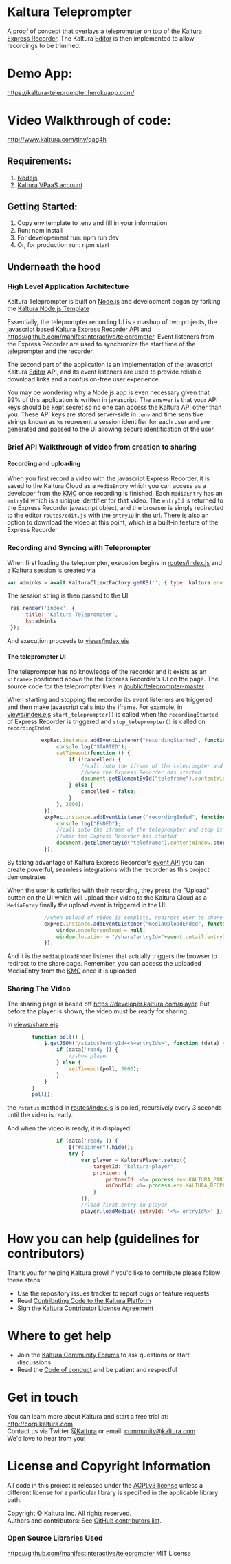 # Kaltura Teleprompter
A proof of concept that overlays a teleprompter on top of the [Kaltura Express Recorder]( https://github.com/kaltura-vpaas/express-recorder). The Kaltura [Editor](https://github.com/kaltura-vpaas/kaltura-editor-app-embed) is then implemented to allow recordings to be trimmed. 

# Demo App: 
https://kaltura-teleprompter.herokuapp.com/

# Video Walkthrough of code:
http://www.kaltura.com/tiny/qag4h

## Requirements:

1. [Nodejs](https://nodejs.org/en/)
2. [Kaltura VPaaS account](https://corp.kaltura.com/video-paas/registration?utm_campaign=Meetabout&utm_medium=affiliates&utm_source=GitHub)

## Getting Started:

1. Copy env.template to .env and fill in your information
2. Run: npm install
3. For developement run: npm run dev   
4. Or, for production run: npm start

## Underneath the hood

### High Level Application Architecture

Kaltura Teleprompter is built on [Node.js](https://nodejs.org/) and development began by forking the [Kaltura Node.js Template](https://github.com/kaltura-vpaas/kaltura-nodejs-template) 

Essentially, the teleprompter recording UI is a mashup of two projects, the javascript based [Kaltura Express Recorder API](https://github.com/kaltura-vpaas/express-recorder)  and https://github.com/manifestinteractive/teleprompter. Event listeners from the Express Recorder are used to synchronize the start time of the teleprompter and the recorder.

The second part of the application is an implementation of the javascript Kaltura [Editor](https://github.com/kaltura-vpaas/kaltura-editor-app-embed) API, and its event listeners are used to provide reliable download links and a confusion-free user experience.

You may be wondering why a Node.js app is even necessary given that 99% of this application is written in javascript. The answer is that your API keys should be kept secret so no one can access the Kaltura API other than you. These API keys are stored server-side in `.env` and time sensitive strings known as `ks` represent a session identifier for each user and are generated and passed to the UI allowing secure identification of the user.  

### Brief API Walkthrough of video from creation to sharing

#### Recording and uploading

When you first record a video with the javascript Express Recorder, it is saved to the Kaltura Cloud as a `MediaEntry` which you can access as a developer from the [KMC](https://kmc.kaltura.com/index.php/kmcng/login) once recording is finished. Each `MediaEntry` has an `entryId` which is a unique identifier for that video. The `entryId` is returned to the Express Recorder javascript object, and the browser is simply redirected to the editor `routes/edit.js` with the `entryID` in the url. There is also an option to download the video at this point, which is a built-in feature of the Express Recorder

### Recording and Syncing with Teleprompter

When first loading the teleprompter, execution begins in [routes/index.js](https://github.com/kaltura-vpaas/kaltura-teleprompter-nodejs/blob/master/routes/index.js) and a Kaltura session is created via 

```javascript
var adminks = await KalturaClientFactory.getKS('', { type: kaltura.enums.SessionType.ADMIN });
```

The session string is then passed to the UI

```javascript
 res.render('index', { 
      title: 'Kaltura Teleprompter',
      ks:adminks
 });
```

And execution proceeds to [views/index.ejs](https://github.com/kaltura-vpaas/kaltura-teleprompter-nodejs/blob/master/views/index.ejs) 

#### The teleprompter UI

The teleprompter has no knowledge of the recorder and it exists as an `<iframe>` positioned above the the Express Recorder's UI on the page. The source code for the teleprompter lives in [/public/teleprompter-master](https://github.com/kaltura-vpaas/kaltura-teleprompter-nodejs/tree/master/public/teleprompter-master)

When starting and stopping the recorder its event listeners are triggered and then make javascript calls into the iframe. For example, in [views/index.ejs](https://github.com/kaltura-vpaas/kaltura-teleprompter-nodejs/blob/master/views/index.ejs#L36)  `start_teleprompter()` is called when the `recordingStarted` of Express Recorder is triggered and  `stop_teleprompter()` is called on `recordingEnded` 

```javascript
           expRec.instance.addEventListener("recordingStarted", function () {
                console.log("STARTED");
                setTimeout(function () {
                    if (!cancelled) {
                        //call into the iframe of the teleprompter and start it
                        //when the Express Recorder has started
                        document.getElementById("teleframe").contentWindow.start_teleprompter();
                    } else {
                        cancelled = false;
                    }
                }, 3000);
            });
            expRec.instance.addEventListener("recordingEnded", function () {
                console.log("ENDED");
                //call into the iframe of the teleprompter and stop it
                //when the Express Recorder has started
                document.getElementById("teleframe").contentWindow.stop_teleprompter();
            });
```

By taking advantage of Kaltura Express Recorder's [event API](https://github.com/kaltura-vpaas/express-recorder) you can create powerful, seamless integrations with the recorder as this project demonstrates.

When the user is satisfied with their recording, they press the "Upload" button on the UI which will upload their video to the Kaltura Cloud as a `MediaEntry`  finally the upload event is triggered in the UI:

```javascript
            //when upload of video is complete, redirect user to share
            expRec.instance.addEventListener("mediaUploadEnded", function(event) {
                window.onbeforeunload = null;
                window.location = "/share?entryId="+event.detail.entryId;
            });
```

And it is the `mediaUploadEnded` listener that actually triggers the browser to redirect to the share page. Remember, you can access the uploaded MediaEntry from the [KMC](https://kmc.kaltura.com/index.php/kmcng/login) once it is uploaded.

### Sharing The Video

The sharing page is based off https://developer.kaltura.com/player. But before the player is shown, the video must be ready for sharing. 

In [views/share.ejs](https://github.com/kaltura-vpaas/kaltura-teleprompter-nodejs/blob/master/views/share.ejs) 

```javascript
        function poll() {
            $.getJSON("/status?entryId=<%=entryId%>", function (data) {
                if (data['ready']) {
                    //show player
                } else {
                    setTimeout(poll, 3000);
                }
            }
        }
        poll();
```

the `/status` method in [routes/index.js](https://github.com/kaltura-vpaas/kaltura-teleprompter-nodejs/blob/master/routes/index.js) is polled, recursively every 3 seconds until the video is ready. 

And when the video is ready, it is displayed:

```javascript
                if (data['ready']) {
                    $("#spinner").hide();
                    try {
                        var player = KalturaPlayer.setup({
                            targetId: "kaltura-player",
                            provider: {
                                partnerId: <%= process.env.KALTURA_PARTNER_ID %>,
                                uiConfId: <%= process.env.KALTURA_RECPLAYER_ID %>
                            }
                        });
                        //load first entry in player
                        player.loadMedia({ entryId: '<%= entryId%>' });
```



# How you can help (guidelines for contributors) 

Thank you for helping Kaltura grow! If you'd like to contribute please follow these steps:
* Use the repository issues tracker to report bugs or feature requests
* Read [Contributing Code to the Kaltura Platform](https://github.com/kaltura/platform-install-packages/blob/master/doc/Contributing-to-the-Kaltura-Platform.md)
* Sign the [Kaltura Contributor License Agreement](https://agentcontribs.kaltura.org/)

# Where to get help
* Join the [Kaltura Community Forums](https://forum.kaltura.org/) to ask questions or start discussions
* Read the [Code of conduct](https://forum.kaltura.org/faq) and be patient and respectful

# Get in touch
You can learn more about Kaltura and start a free trial at: http://corp.kaltura.com    
Contact us via Twitter [@Kaltura](https://twitter.com/Kaltura) or email: community@kaltura.com  
We'd love to hear from you!

# License and Copyright Information
All code in this project is released under the [AGPLv3 license](http://www.gnu.org/licenses/agpl-3.0.html) unless a different license for a particular library is specified in the applicable library path.   

Copyright © Kaltura Inc. All rights reserved.   
Authors and contributors: See [GitHub contributors list](https://github.com/kaltura/YOURREPONAME/graphs/contributors).  

### Open Source Libraries Used

https://github.com/manifestinteractive/teleprompter  MIT License
